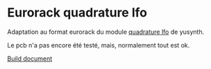 # Eurorack quadrature lfo
 
Adaptation au format eurorack du module [quadrature lfo](http://yusynth.net/Modular/index_en.html) de yusynth.

Le pcb n'a pas encore été testé, mais, normalement tout est ok.

[Build document](https://htmlpreview.github.io/?https://github.com/jojo-monk/Eurorack-quadrature-lfo-Yusynth/blob/main/bom/ibom.html)

